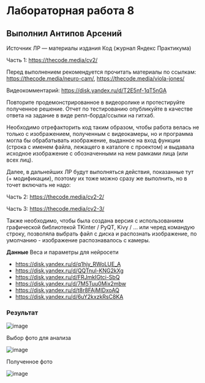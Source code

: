 # Лабораторная работа 8
## Выполнил Антипов Арсений

Источник ЛР — материалы издания Код (журнал Яндекс Практикума)

Часть 1: https://thecode.media/cv2/

Перед выполнением рекомендуется прочитать материалы по ссылкам: https://thecode.media/neuro-cam/, https://thecode.media/viola-jones/

Видеокомментарий: https://disk.yandex.ru/d/T2E5nf-1qT5nGA

Повторите продемонстрированное в видеоролике и протестируйте полученное решение. Отчет по тестированию опубликуйте в качестве ответа на задание в виде репл-борда/ссылки на гитхаб.

Необходимо отрефакторить код таким образом, чтобы работа велась не только с изображением, полученным с видеокамеры, но и программа могла бы обрабатывать изображение, выданное на вход функции (строка с именем файла, лежащего в каталоге с проектом) и выдавала исходное изображение с обозначенными на нем рамками лица (или всех лиц).



Далее, в дальнейших ЛР будут выполняться действия, показанные тут (+ модификации), поэтому их тоже можно сразу же выполнить, но в точет включать не надо: 

Часть 2: https://thecode.media/cv2-2/

Часть 3: https://thecode.media/cv2-3/

Также необходимо, чтобы была создана версия с использованием графической библиотекой TKinter / PyQT, Kivy / ... или черед командую строку, позволяла выбрать файл с диска и распознать изображение, по умолчанию - изображение распознавалось с камеры.

__Данные__
Веса и параметры для нейросети
- https://disk.yandex.ru/d/q1hjy_RWoLUE_A
- https://disk.yandex.ru/d/QQTnul-KNG2kXg
- https://disk.yandex.ru/d/FRJmkIGtci-SbQ
- https://disk.yandex.ru/d/7M5Tuu0Mix2mbw
- https://disk.yandex.ru/d/t8r8FAjMIDxoAQ
- https://disk.yandex.ru/d/6uY2kxzkRsC8KA

### Результат
![image](https://github.com/user-attachments/assets/fffca0cc-1134-4dfc-b6d2-f0d55e8115df)


Выбор фото для анализа


![image](https://github.com/user-attachments/assets/c99338f0-37fe-474e-82f1-6e1c87a6198a)


Полученное фото


![image](https://github.com/user-attachments/assets/ffa5a5ae-dd40-4616-b70d-2b31e0ab1b13)

